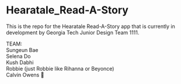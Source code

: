 # Hearatale_Read-A-Story
This is the repo for the Hearatale Read-A-Story app that is currently in development by Georgia Tech Junior Design Team 1111.

TEAM:  
Sungeun Bae  
Selena Do  
Kush Dabhi  
Robbie (just Robbie like Rihanna or Beyonce)  
Calvin Owens 🤠
